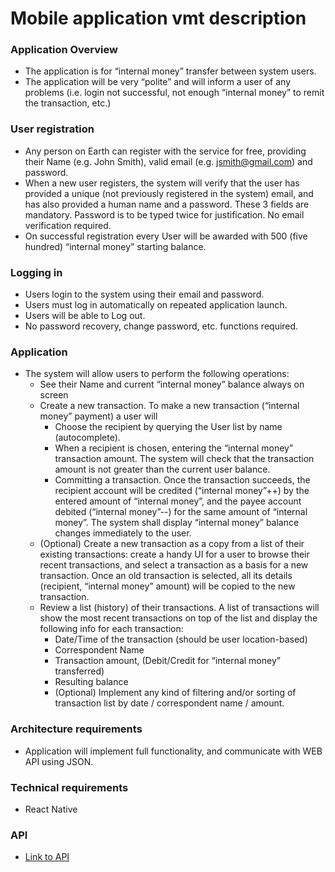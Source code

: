 # Mobile application vmt description

### Application Overview
* The application is for “internal money” transfer between system users.
* The application will be very “polite” and will inform a user of any problems (i.e. login not successful, not enough “internal money” to remit the transaction, etc.)
    
### User registration
* Any person on Earth can register with the service for free, providing their Name (e.g. John Smith), valid email (e.g. jsmith@gmail.com) and password.
* When a new user registers, the system will verify that the user has provided a unique (not previously registered in the system) email, and has also provided a human name and a password. These 3 fields are mandatory. Password is to be typed twice for justification. No email verification required.
* On successful registration every User will be awarded with 500 (five hundred) “internal money” starting balance.

### Logging in
* Users login to the system using their email and password.
* Users must log in automatically on repeated application launch.
* Users will be able to Log out.
* No password recovery, change password, etc. functions required.

### Application
* The system will allow users to perform the following operations:
    * See their Name and current “internal money” balance always on screen
    * Create a new transaction. To make a new transaction (“internal money” payment) a user will
        * Choose the recipient by querying the User list by name (autocomplete).
        * When a recipient is chosen, entering the “internal money” transaction amount. The system will check that the transaction amount is not greater than the current user balance.
        * Committing a transaction. Once the transaction succeeds, the recipient account will be credited (“internal money”++) by the entered amount of “internal money”, and the payee account debited (“internal money”--) for the same amount of “internal money”. The system shall display “internal money” balance changes immediately to the user.
    * (Optional) Create a new transaction as a copy from a list of their existing transactions: create a handy UI for a user to browse their recent transactions, and select a transaction as a basis for a new transaction. Once an old transaction is selected, all its details (recipient, “internal money” amount) will be copied to the new transaction.
    * Review a list (history) of their transactions. A list of transactions will show the most recent transactions on top of the list and display the following info for each transaction:
        * Date/Time of the transaction (should be user location-based)
        * Correspondent Name
        * Transaction amount, (Debit/Credit for “internal money” transferred)
        * Resulting balance
        * (Optional) Implement any kind of filtering and/or sorting of transaction list by date / correspondent name / amount. 
    
### Architecture requirements
* Application will implement full functionality, and communicate with WEB API using JSON.
  
### Technical requirements
* React Native

### API
* [Link to API](https://docs.google.com/document/d/1JbBdzroRFkHuUNAF7fnDuXvPgHgY-XvM8f_6R7bUjkg/edit)

